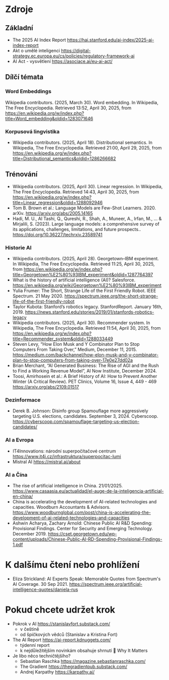 # Zdroje

## Základní

- The 2025 AI Index Report https://hai.stanford.edu/ai-index/2025-ai-index-report
- Akt o umělé inteligenci https://digital-strategy.ec.europa.eu/cs/policies/regulatory-framework-ai
- AI Act - vysvětlení https://asociace.ai/eu-ai-act/

## Dílčí témata

### Word Embeddings

Wikipedia contributors. (2025, March 30). Word embedding. In Wikipedia, The Free Encyclopedia. Retrieved 13:52, April 30, 2025, from https://en.wikipedia.org/w/index.php?title=Word_embedding&oldid=1283071646

### Korpusová lingvistika

- Wikipedia contributors. (2025, April 18). Distributional semantics. In Wikipedia, The Free Encyclopedia. Retrieved 21:00, April 29, 2025, from https://en.wikipedia.org/w/index.php?title=Distributional_semantics&oldid=1286266682

## Trénování

- Wikipedia contributors. (2025, April 30). Linear regression. In Wikipedia, The Free Encyclopedia. Retrieved 14:43, April 30, 2025, from https://en.wikipedia.org/w/index.php?title=Linear_regression&oldid=1288092946
- Tom B. Brown et al.: Language Models are Few-Shot Learners. 2020. arXiv. https://arxiv.org/abs/2005.14165
- Hadi, M. U., Al Tashi, Q., Qureshi, R., Shah, A., Muneer, A., Irfan, M., … & Mirjalili, S. (2023). Large language models: a comprehensive survey of its applications, challenges, limitations, and future prospects.. https://doi.org/10.36227/techrxiv.23589741

### Historie AI

- Wikipedia contributors. (2025, April 28). Georgetown–IBM experiment. In Wikipedia, The Free Encyclopedia. Retrieved 11:25, April 30, 2025, from https://en.wikipedia.org/w/index.php?title=Georgetown%E2%80%93IBM_experiment&oldid=1287764397
- What is the history of artificial intelligence (AI)? Salesforce. https://en.wikipedia.org/wiki/Georgetown%E2%80%93IBM_experiment
- Yulia Frumer: The Short, Strange Life of the First Friendly Robot. IEEE Spectrum. 21 May 2020. https://spectrum.ieee.org/the-short-strange-life-of-the-first-friendly-robot
- Taylor Kubota: Stanford’s robotics legacy. StanfordReport. January 16th, 2019. https://news.stanford.edu/stories/2019/01/stanfords-robotics-legacy
- Wikipedia contributors. (2025, April 30). Recommender system. In Wikipedia, The Free Encyclopedia. Retrieved 11:54, April 30, 2025, from https://en.wikipedia.org/w/index.php?title=Recommender_system&oldid=1288033449
- Steven Levy, “How Elon Musk and Y Combinator Plan to Stop Computers From Taking Over,” Medium, December 11, 2015. https://medium.com/backchannel/how-elon-musk-and-y-combinator-plan-to-stop-computers-from-taking-over-17e0e27dd02a
- Brian Merchant, “AI Generated Business: The Rise of AGI and the Rush to Find a Working Revenue Model”, AI Now Institute, December 2024.
- Toosi, Amirhosein et al.: A Brief History of AI: How to Prevent Another Winter (A Critical Review). PET Clinics, Volume 16, Issue 4, 449 - 469 https://arxiv.org/abs/2109.01517


### Dezinformace

- Derek B. Johnson: Disinfo group Spamouflage more aggressively targeting U.S. elections, candidates. September 3, 2024. Cyberscoop. https://cyberscoop.com/spamouflage-targeting-us-election-candidates/
### AI a Evropa

- IT4Innovations: národní superpočítačové centrum https://www.it4i.cz/infrastruktura/superpocitac-lumi
- Mistral AI https://mistral.ai/about

### AI a Čína

- The rise of artificial intelligence in China. 21/01/2025. https://www.casaasia.eu/actualidad/el-auge-de-la-inteligencia-artificial-en-china/
- China is accelerating the development of AI-related technologies and capacities. Woodburn Accountants & Advisors. https://www.woodburnglobal.com/post/china-is-accelerating-the-development-of-ai-related-technologies-and-capacities
- Ashwin Acharya, Zachary Arnold: Chinese Public AI R&D Spending: Provisional Findings. Center for Security and Emerging Technology. December 2019.  https://cset.georgetown.edu/wp-content/uploads/Chinese-Public-AI-RD-Spending-Provisional-Findings-1.pdf

# K dalšímu čtení nebo prohlížení

- Eliza Strickland: AI Experts Speak: Memorable Quotes from Spectrum's AI Coverage. 30 Sep 2021. https://spectrum.ieee.org/artificial-intelligence-quotes/daniela-rus

# Pokud chcete udržet krok

- Pokrok v AI https://stanislavfort.substack.com/
  - v češtině
  - od špičkových vědců (Stanislav a Kristina Fort)
- The AI Report https://ai-report.kdnuggets.com/
  - týdenní report
  - k nejdůležitějším novinkám obsahuje shrnutí 🤔 Why It Matters
- Je libo něco techničtějšího?
  - Sebastian Raschka https://magazine.sebastianraschka.com/
  - The Gradient https://thegradientpub.substack.com/ 
  - Andrej Karpathy https://karpathy.ai/
